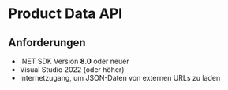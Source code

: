 # Product Data API

## Anforderungen
- .NET SDK Version **8.0** oder neuer
- Visual Studio 2022 (oder höher)
- Internetzugang, um JSON-Daten von externen URLs zu laden
